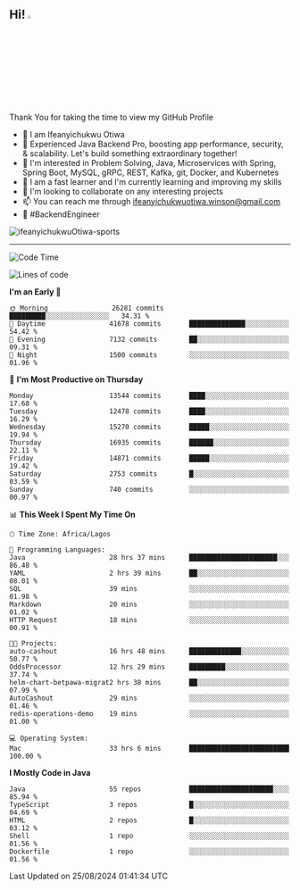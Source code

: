 <!-- BLOG-POST-LIST:START --><!-- BLOG-POST-LIST:END -->

## Hi! <img src="https://media.giphy.com/media/hvRJCLFzcasrR4ia7z/giphy.gif" width="4%"> 

Thank You for taking the time to view my GitHub Profile

- 👋 I am Ifeanyichukwu Otiwa
- 🚀 Experienced Java Backend Pro, boosting app performance, security, & scalability. Let's build something extraordinary together!
- 👀 I'm interested in Problem Solving, Java, Microservices with Spring, Spring Boot, MySQL, gRPC, REST, Kafka, git, Docker, and Kubernetes
- 🌱 I am a fast learner and I'm currently learning and improving my skills
- 💞️ I'm looking to collaborate on any interesting projects
- 📫 You can reach me through ifeanyichukwuotiwa.winson@gmail.com
- 🚀 #BackendEngineer

<p align="left" marginTop="10px"> <img src="https://komarev.com/ghpvc/?username=ifeanyichukwuOtiwa-sports&label=Profile%20views&color=0e75b6&style=for-the-badge" alt="ifeanyichukwuOtiwa-sports" /> </p>

***

<!--START_SECTION:waka-->
![Code Time](http://img.shields.io/badge/Code%20Time-2%2C826%20hrs%2039%20mins-blue)

![Lines of code](https://img.shields.io/badge/From%20Hello%20World%20I%27ve%20Written-18.4%20million%20lines%20of%20code-blue)

**I'm an Early 🐤** 

```text
🌞 Morning                26281 commits       █████████░░░░░░░░░░░░░░░░   34.31 % 
🌆 Daytime                41678 commits       ██████████████░░░░░░░░░░░   54.42 % 
🌃 Evening                7132 commits        ██░░░░░░░░░░░░░░░░░░░░░░░   09.31 % 
🌙 Night                  1500 commits        ░░░░░░░░░░░░░░░░░░░░░░░░░   01.96 % 
```
📅 **I'm Most Productive on Thursday** 

```text
Monday                   13544 commits       ████░░░░░░░░░░░░░░░░░░░░░   17.68 % 
Tuesday                  12478 commits       ████░░░░░░░░░░░░░░░░░░░░░   16.29 % 
Wednesday                15270 commits       █████░░░░░░░░░░░░░░░░░░░░   19.94 % 
Thursday                 16935 commits       ██████░░░░░░░░░░░░░░░░░░░   22.11 % 
Friday                   14871 commits       █████░░░░░░░░░░░░░░░░░░░░   19.42 % 
Saturday                 2753 commits        █░░░░░░░░░░░░░░░░░░░░░░░░   03.59 % 
Sunday                   740 commits         ░░░░░░░░░░░░░░░░░░░░░░░░░   00.97 % 
```


📊 **This Week I Spent My Time On** 

```text
🕑︎ Time Zone: Africa/Lagos

💬 Programming Languages: 
Java                     28 hrs 37 mins      ██████████████████████░░░   86.48 % 
YAML                     2 hrs 39 mins       ██░░░░░░░░░░░░░░░░░░░░░░░   08.01 % 
SQL                      39 mins             ░░░░░░░░░░░░░░░░░░░░░░░░░   01.98 % 
Markdown                 20 mins             ░░░░░░░░░░░░░░░░░░░░░░░░░   01.02 % 
HTTP Request             18 mins             ░░░░░░░░░░░░░░░░░░░░░░░░░   00.91 % 

🐱‍💻 Projects: 
auto-cashout             16 hrs 48 mins      █████████████░░░░░░░░░░░░   50.77 % 
OddsProcessor            12 hrs 29 mins      █████████░░░░░░░░░░░░░░░░   37.74 % 
helm-chart-betpawa-migrat2 hrs 38 mins       ██░░░░░░░░░░░░░░░░░░░░░░░   07.99 % 
AutoCashout              29 mins             ░░░░░░░░░░░░░░░░░░░░░░░░░   01.46 % 
redis-operations-demo    19 mins             ░░░░░░░░░░░░░░░░░░░░░░░░░   01.00 % 

💻 Operating System: 
Mac                      33 hrs 6 mins       █████████████████████████   100.00 % 
```

**I Mostly Code in Java** 

```text
Java                     55 repos            █████████████████████░░░░   85.94 % 
TypeScript               3 repos             █░░░░░░░░░░░░░░░░░░░░░░░░   04.69 % 
HTML                     2 repos             █░░░░░░░░░░░░░░░░░░░░░░░░   03.12 % 
Shell                    1 repo              ░░░░░░░░░░░░░░░░░░░░░░░░░   01.56 % 
Dockerfile               1 repo              ░░░░░░░░░░░░░░░░░░░░░░░░░   01.56 % 
```




 Last Updated on 25/08/2024 01:41:34 UTC
<!--END_SECTION:waka-->

<!--
<p align="center">
![trophy](https://github-profile-trophy.vercel.app/?username=ifeanyichukwuOtiwa-sports&theme=onedark) (https://github.com/ryo-ma/github-profile-trophy)
</p>
-->

<!---
ifeanyi-otiwa/ifeanyi-otiwa is a ✨ special ✨ repository because its `README.md` (this file) appears on your GitHub profile.
You can click the Preview link to take a look at your changes.
--->
